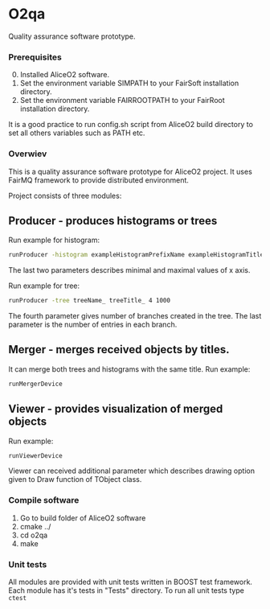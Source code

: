 O2qa
=======

Quality assurance software prototype.

### Prerequisites
0. Installed AliceO2 software.
1. Set the environment variable SIMPATH to your FairSoft installation directory.
2. Set the environment variable FAIRROOTPATH to your FairRoot installation directory.

It is a good practice to run config.sh script from AliceO2 build directory to set all others variables such as PATH etc.

### Overwiev
This is a quality assurance software prototype for AliceO2 project. It uses FairMQ framework to provide distributed environment.

Project consists of three modules:
## Producer - produces histograms or trees
Run example for histogram:
```bash
runProducer -histogram exampleHistogramPrefixName exampleHistogramTitle -10 10
```
The last two parameters describes minimal and maximal values of x axis.

Run example for tree:
```bash
runProducer -tree treeName_ treeTitle_ 4 1000
```
The fourth parameter gives number of branches created in the tree.
The last parameter is the number of entries in each branch. 

## Merger - merges received objects by titles. 
It can merge both trees and histograms with the same title.
Run example:
```bash
runMergerDevice
```
## Viewer - provides visualization of merged objects
Run example:
```bash
runViewerDevice
```
Viewer can received additional parameter which describes drawing option given to Draw function of TObject class.

### Compile software
1. Go to build folder of AliceO2 software
2. cmake ../
3. cd o2qa
4. make

### Unit tests
All modules are provided with unit tests written in BOOST test framework. Each module has it's tests in "Tests" directory.
To run all unit tests type ```ctest ```

